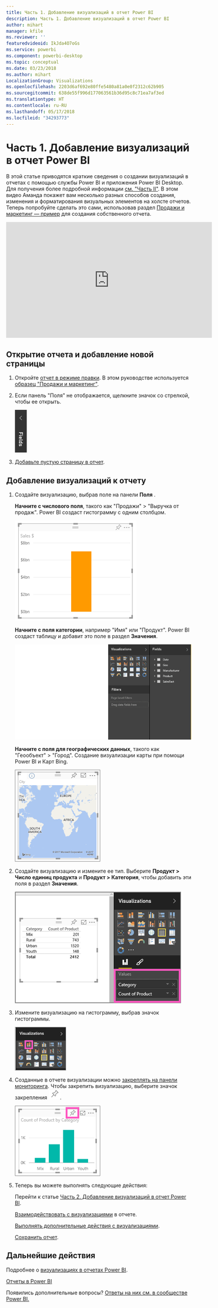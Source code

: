 ```yaml
---
title: Часть 1. Добавление визуализаций в отчет Power BI
description: Часть 1. Добавление визуализаций в отчет Power BI
author: mihart
manager: kfile
ms.reviewer: ''
featuredvideoid: IkJda4O7oGs
ms.service: powerbi
ms.component: powerbi-desktop
ms.topic: conceptual
ms.date: 03/23/2018
ms.author: mihart
LocalizationGroup: Visualizations
ms.openlocfilehash: 2203d6af692e80ffe5480a81a0e0f2312c62b905
ms.sourcegitcommit: 638de55f996d177063561b36d95c8c71ea7af3ed
ms.translationtype: HT
ms.contentlocale: ru-RU
ms.lasthandoff: 05/17/2018
ms.locfileid: "34293773"
---
```

# <a name="part-i-add-visualizations-to-a-power-bi-report"></a>Часть 1. Добавление визуализаций в отчет Power BI
В этой статье приводятся краткие сведения о создании визуализаций в отчетах с помощью службы Power BI и приложения Power BI Desktop.  Для получения более подробной информации [см. "Часть II"](power-bi-report-add-visualizations-ii.md). В этом видео Аманда покажет вам несколько разных способов создания, изменения и форматирования визуальных элементов на холсте отчетов. Теперь попробуйте сделать это сами, использовав раздел [Продажи и маркетинг — пример](sample-datasets.md) для создания собственного отчета.

<iframe width="560" height="315" src="https://www.youtube.com/embed/IkJda4O7oGs" frameborder="0" allowfullscreen></iframe>


## <a name="open-a-report-and-add-a-new-page"></a>Открытие отчета и добавление новой страницы
1. Откройте [отчет в режиме правки](service-reading-view-and-editing-view.md). В этом руководстве используется [образец "Продажи и маркетинг"](sample-datasets.md).
2. Если панель "Поля" не отображается, щелкните значок со стрелкой, чтобы ее открыть. 
   
   ![](media/power-bi-report-add-visualizations-i/pbi_nancy_fieldsfiltersarrow.png)
3. [Добавьте пустую страницу в отчет](power-bi-report-add-page.md).

## <a name="add-visualizations-to-the-report"></a>Добавление визуализаций к отчету
1. Создайте визуализацию, выбрав поле на панели **Поля** .  
   
   **Начните с числового поля**, такого как "Продажи" > "Выручка от продаж". Power BI создаст гистограмму с одним столбцом.
   
   ![](media/power-bi-report-add-visualizations-i/pbi_onecolchart.png)
   
   **Начните с поля категории**, например "Имя" или "Продукт". Power BI создаст таблицу и добавит это поле в раздел **Значения**.
   
   ![](media/power-bi-report-add-visualizations-i/pbi_agif_createchart3.gif)
   
   **Начните с поля для географических данных**, такого как "Геообъект" > "Город". Создание визуализации карты при помощи Power BI и Карт Bing.
   
   ![](media/power-bi-report-add-visualizations-i/power-bi-map.png)
2. Создайте визуализацию и измените ее тип. Выберите **Продукт > Число единиц продукта** и **Продукт > Категория**, чтобы добавить эти поля в раздел **Значения**.
   
   ![](media/power-bi-report-add-visualizations-i/part1table1.png)
3. Измените визуализацию на гистограмму, выбрав значок гистограммы.
   
   ![](media/power-bi-report-add-visualizations-i/part1converttocolumn.png)
4. Созданные в отчете визуализации можно [закреплять на панели мониторинга](service-dashboard-pin-tile-from-report.md). Чтобы закрепить визуализацию, выберите значок закрепления ![](media/power-bi-report-add-visualizations-i/pinnooutline.png).
   
   ![](media/power-bi-report-add-visualizations-i/part1pin1.png)
5. Теперь вы можете выполнять следующие действия:
   
   Перейти к статье [Часть 2. Добавление визуализаций в отчет Power BI](power-bi-report-add-visualizations-ii.md).
   
   [Взаимодействовать с визуализациями](service-reading-view-and-editing-view.md) в отчете.
   
   [Выполнять дополнительные действия с визуализациями](power-bi-report-visualizations.md).
   
   [Сохранить отчет](service-report-save.md).

## <a name="next-steps"></a>Дальнейшие действия
Подробнее о [визуализациях в отчетах Power BI](power-bi-report-visualizations.md).

[Отчеты в Power BI](service-reports.md)

Появились дополнительные вопросы? [Ответы на них см. в сообществе Power BI.](http://community.powerbi.com/)

